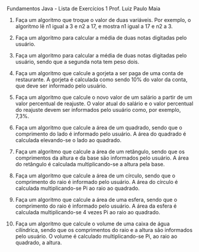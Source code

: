 Fundamentos Java - Lista de Exercícios 1
Prof. Luiz Paulo Maia

1.	Faça um algoritmo que troque o valor de duas variáveis. Por exemplo, o algoritmo lê n1 igual a 3 e n2 a 17, e mostra n1 igual a 17 e n2 a 3.

2.	Faça um algoritmo para calcular a média de duas notas digitadas pelo usuário.

3.	Faça um algoritmo para calcular a média de duas notas digitadas pelo usuário, sendo que a segunda nota tem peso dois.

4.	Faça um algoritmo que calcule a gorjeta a ser paga de uma conta de restaurante. A gorjeta é calculada 
como sendo 10% do valor da conta, que deve ser informado pelo usuário.

5.	Faça um algoritmo que calcule o novo valor de um salário a partir de um valor percentual de reajuste. 
O valor atual do salário e o valor percentual do reajuste devem ser informados pelo usuário como, por exemplo, 7,3%.

6.	Faça um algoritmo que calcule a área de um quadrado, sendo que o comprimento do lado é informado pelo usuário. 
A área do quadrado é calculada elevando-se o lado ao quadrado.

7.	Faça um algoritmo que calcule a área de um retângulo, sendo que os comprimentos da altura e da base são informados pelo usuário.
A área do retângulo é calculada multiplicando-se a altura pela base.

8.	Faça um algoritmo que calcule a área de um círculo, sendo que o comprimento do raio é informado pelo usuário.
A área do círculo é calculada multiplicando-se Pi ao raio ao quadrado.

9.	Faça um algoritmo que calcule a área de uma esfera, sendo que o comprimento do raio é informado pelo usuário.
A área da esfera é calculada multiplicando-se 4 vezes Pi ao raio ao quadrado.

10.	Faça um algoritmo que calcule o volume de uma caixa de água cilíndrica, sendo que os comprimentos do raio e
a altura são informados pelo usuário. O volume é calculado multiplicando-se Pi, ao raio ao quadrado, a altura.
